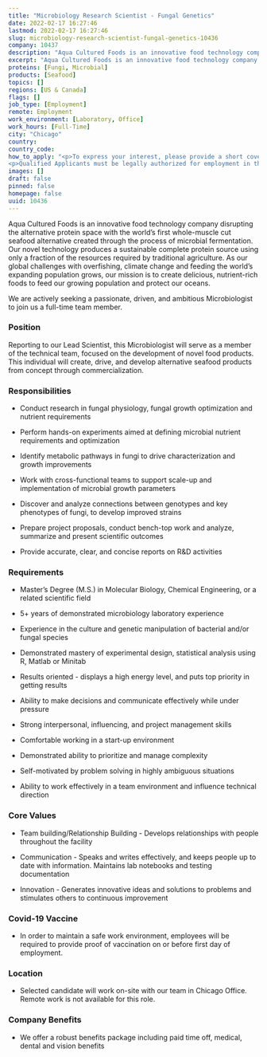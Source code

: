 ```yaml
---
title: "Microbiology Research Scientist - Fungal Genetics"
date: 2022-02-17 16:27:46
lastmod: 2022-02-17 16:27:46
slug: microbiology-research-scientist-fungal-genetics-10436
company: 10437
description: "Aqua Cultured Foods is an innovative food technology company disrupting the alternative protein space with the world’s first whole-muscle cut seafood alternative created through the process of microbial fermentation. Our novel technology produces a sustainable complete protein source using only a fraction of the resources required by traditional agriculture. As our global challenges with overfishing, climate change and feeding the world’s expanding population grows, our mission is to create delicious, nutrient-rich foods to feed our growing population and protect our oceans."
excerpt: "Aqua Cultured Foods is an innovative food technology company disrupting the alternative protein space with the world’s first whole-muscle cut seafood alternative created through the process of microbial fermentation. Our novel technology produces a sustainable complete protein source using only a fraction of the resources required by traditional agriculture. As our global challenges with overfishing, climate change and feeding the world’s expanding population grows, our mission is to create delicious, nutrient-rich foods to feed our growing population and protect our oceans."
proteins: [Fungi, Microbial]
products: [Seafood]
topics: []
regions: [US & Canada]
flags: []
job_type: [Employment]
remote: Employment
work_environment: [Laboratory, Office]
work_hours: [Full-Time]
city: "Chicago"
country: 
country_code: 
how_to_apply: "<p>To express your interest, please provide a short cover letter telling us why you’re perfect for this role, along with a resume detailing your experience.</p>
<p>Qualified Applicants must be legally authorized for employment in the United States. Qualified Applicants will not require employer sponsored work authorization now or in the future for employment in the United States.</p>"
images: []
draft: false
pinned: false
homepage: false
uuid: 10436
---
```

<p>Aqua Cultured Foods is an innovative food technology company disrupting the alternative protein space with the world’s first whole-muscle cut seafood alternative created through the process of microbial fermentation. Our novel technology produces a sustainable complete protein source using only a fraction of the resources required by traditional agriculture. As our global challenges with overfishing, climate change and feeding the world’s expanding population grows, our mission is to create delicious, nutrient-rich foods to feed our growing population and protect our oceans.</p>
<p>We are actively seeking a passionate, driven, and ambitious Microbiologist to join us a full-time team member.</p>
<h3>Position</h3>
<p>Reporting to our Lead Scientist, this Microbiologist will serve as a member of the technical team, focused on the development of novel food products. This individual will create, drive, and develop alternative seafood products from concept through commercialization. </p>
<h3>Responsibilities</h3>
<ul>
<li>
<p>Conduct research in fungal physiology, fungal growth optimization and nutrient requirements</p>
</li>
<li>
<p>Perform hands-on experiments aimed at defining microbial nutrient requirements and optimization</p>
</li>
<li>
<p>Identify metabolic pathways in fungi to drive characterization and growth improvements</p>
</li>
<li>
<p>Work with cross-functional teams to support scale-up and implementation of microbial growth parameters</p>
</li>
<li>
<p>Discover and analyze connections between genotypes and key phenotypes of fungi, to develop improved strains</p>
</li>
<li>
<p>Prepare project proposals, conduct bench-top work and analyze, summarize and present scientific outcomes</p>
</li>
<li>
<p>Provide accurate, clear, and concise reports on R&D activities</p>
</li>
</ul>
<h3>Requirements</h3>
<ul>
<li>
<p>Master’s Degree (M.S.) in Molecular Biology, Chemical Engineering, or a related scientific field</p>
</li>
<li>
<p>5+ years of demonstrated microbiology laboratory experience</p>
</li>
<li>
<p>Experience in the culture and genetic manipulation of bacterial and/or fungal species</p>
</li>
<li>
<p>Demonstrated mastery of experimental design, statistical analysis using R, Matlab or Minitab</p>
</li>
<li>
<p>Results oriented - displays a high energy level, and puts top priority in getting results</p>
</li>
<li>
<p>Ability to make decisions and communicate effectively while under pressure</p>
</li>
<li>
<p>Strong interpersonal, influencing, and project management skills</p>
</li>
<li>
<p>Comfortable working in a start-up environment</p>
</li>
<li>
<p>Demonstrated ability to prioritize and manage complexity</p>
</li>
<li>
<p>Self-motivated by problem solving in highly ambiguous situations</p>
</li>
<li>
<p>Ability to work effectively in a team environment and influence technical direction</p>
</li>
</ul>
<h3>Core Values</h3>
<ul>
<li>
<p>Team building/Relationship Building - Develops relationships with people throughout the facility</p>
</li>
<li>
<p>Communication - Speaks and writes effectively, and keeps people up to date with information. Maintains lab notebooks and testing documentation</p>
</li>
<li>
<p>Innovation - Generates innovative ideas and solutions to problems and stimulates others to continuous improvement</p>
</li>
</ul>
<h3>Covid-19 Vaccine</h3>
<ul>
<li>
<p>In order to maintain a safe work environment, employees will be required to provide proof of vaccination on or before first day of employment.</p>
</li>
</ul>
<h3>Location</h3>
<ul>
<li>
<p>Selected candidate will work on-site with our team in Chicago Office. Remote work is not available for this role.</p>
</li>
</ul>
<h3>Company Benefits</h3>
<ul>
<li>
<p>We offer a robust benefits package including paid time off, medical, dental and vision benefits</p>
</li>
</ul>
